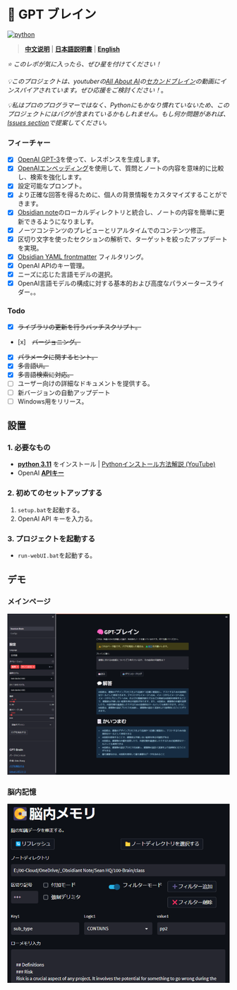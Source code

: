 # 🧠 GPT ブレイン
[![python](https://img.shields.io/badge/python-3.11-blue)](https://www.python.org/downloads/release/python-3112/)

>**[中文说明](./README_CN.md)** | **[日本語説明書](README_JP.md)** | **[English](../README.md)**

*⭐️ このレポが気に入ったら、ぜひ星を付けてください！*

*💡このプロジェクトは、youtuberの[All About AI](https://www.youtube.com/@AllAboutAI)の[セカンドブレイン](https://www.youtube.com/watch?v=1k2JpJRIoAA&ab_channel=AllAboutAI)の動画にインスパイアされています。ぜひ応援をご検討ください！*。

*💡私はプロのプログラマーではなく、Pythonにもかなり慣れていないため、このプロジェクトにはバグが含まれているかもしれません。もし何か問題があれば、[Issues section](https://github.com/sean1832/GPT-Brain/issues)で提案してください。*

### フィーチャー
- [x] [OpenAI GPT-3](https://platform.openai.com/docs/models/gpt-3)を使って、レスポンスを生成します。
- [x] [OpenAIエンベッディング](https://platform.openai.com/docs/guides/embeddings/what-are-embeddings)を使用して、質問とノートの内容を意味的に比較し、検索を強化します。
- [x] 設定可能なプロンプト。
- [x] より正確な回答を得るために、個人の背景情報をカスタマイズすることができます。
- [x] [Obsidian note](https://obsidian.md/)のローカルディレクトリと統合し、ノートの内容を簡単に更新できるようになりましす。
- [x] ノーツコンテンツのプレビューとリアルタイムでのコンテンツ修正。
- [x] 区切り文字を使ったセクションの解析で、ターゲットを絞ったアップデートを実現。
- [x] [Obsidian YAML frontmatter](https://help.obsidian.md/Editing+and+formatting/Metadata) フィルタリング。
- [x] OpenAI APIのキー管理。
- [x] ニーズに応じた言語モデルの選択。
- [x] OpenAI言語モデルの構成に対する基本的および高度なパラメータースライダー。。

### Todo
- [x] ~~ライブラリの更新を行うバッチスクリプト。~~
- [x]　~~バージョニング。~~
- [x] ~~パラメータに関するヒント。~~
- [x] ~~多言語UI。~~
- [x] ~~多言語検索に対応。~~
- [ ] ユーザー向けの詳細なドキュメントを提供する。
- [ ] 新バージョンの自動アップデート
- [ ] Windows用をリリース。

## 設置
### 1. 必要なもの
- **[python 3.11](https://www.python.org/downloads)** をインストール | [Pythonインストール方法解説 (YouTube)](https://youtu.be/HBxCHonP6Ro?t=105)
- OpenAI **[APIキー](https://platform.openai.com/account/api-keys)**
### 2. 初めてのセットアップする
1. `setup.bat`を起動する。
2. OpenAI API キーを入力る。

### 3. プロジェクトを起動する
- `run-webUI.bat`を起動する。


## デモ
### メインページ
![screenshot1](images/menu_jp.png)
### 脳内記憶
![screenshot2](images/memory_jp.png)
